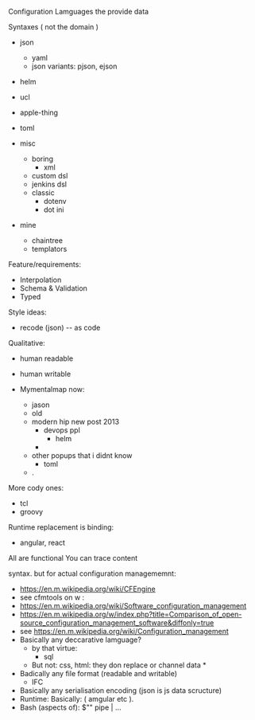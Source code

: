 Configuration Lamguages the provide data

Syntaxes ( not the domain )

* json
    * yaml
    * json variants: pjson, ejson

* helm
* ucl
* apple-thing
* toml
* misc
    * boring
        * xml
    * custom dsl
    * jenkins dsl
    * classic
        * dotenv
        * dot ini
* mine
    * chaintree
    * templators

Feature/requirements:
* Interpolation
* Schema & Validation
* Typed

Style ideas:
* recode (json) -- as code

Qualitative:
* human readable
* human writable

* Mymentalmap now:
    * jason
    * old
    * modern hip new post 2013
        * devops ppl
            * helm
        * 
    * other popups that i didnt know
        * toml
    * .


More cody ones:
* tcl
* groovy

Runtime replacement is binding:
* angular, react

All are functional
You can trace content


syntax. but for actual configuration managememnt:
* https://en.m.wikipedia.org/wiki/CFEngine
* see cfmtools on w :
* https://en.m.wikipedia.org/wiki/Software_configuration_management
* https://en.m.wikipedia.org/w/index.php?title=Comparison_of_open-source_configuration_management_software&diffonly=true
* see https://en.m.wikipedia.org/wiki/Configuration_management
* Basically any deccarative lamguage?
    * by that virtue:
        * sql
    * But not: css, html: they don replace or channel data
        * 
* Badically any file format (readable and writable)
    * IFC
* Basically any serialisation encoding (json is js data scructure)
* Runtime: Basically: ( amgular etc ).
* Bash (aspects of): $"" pipe | ...
